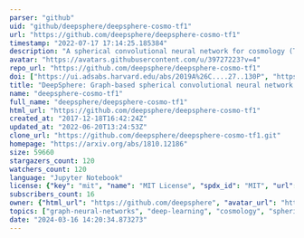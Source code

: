 ```yaml
---
parser: "github"
uid: "github/deepsphere/deepsphere-cosmo-tf1"
url: "https://github.com/deepsphere/deepsphere-cosmo-tf1"
timestamp: "2022-07-17 17:14:25.185384"
description: "A spherical convolutional neural network for cosmology (TFv1)."
avatar: "https://avatars.githubusercontent.com/u/39727223?v=4"
repo_url: "https://github.com/deepsphere/deepsphere-cosmo-tf1"
doi: ["https://ui.adsabs.harvard.edu/abs/2019A%26C....27..130P", "https://ui.adsabs.harvard.edu/abs/2020ascl.soft06008P/abstract"]
title: "DeepSphere: Graph-based spherical convolutional neural network for cosmology"
name: "deepsphere-cosmo-tf1"
full_name: "deepsphere/deepsphere-cosmo-tf1"
html_url: "https://github.com/deepsphere/deepsphere-cosmo-tf1"
created_at: "2017-12-18T16:42:24Z"
updated_at: "2022-06-20T13:24:53Z"
clone_url: "https://github.com/deepsphere/deepsphere-cosmo-tf1.git"
homepage: "https://arxiv.org/abs/1810.12186"
size: 59660
stargazers_count: 120
watchers_count: 120
language: "Jupyter Notebook"
license: {"key": "mit", "name": "MIT License", "spdx_id": "MIT", "url": "https://api.github.com/licenses/mit", "node_id": "MDc6TGljZW5zZTEz"}
subscribers_count: 16
owner: {"html_url": "https://github.com/deepsphere", "avatar_url": "https://avatars.githubusercontent.com/u/39727223?v=4", "login": "deepsphere", "type": "Organization"}
topics: ["graph-neural-networks", "deep-learning", "cosmology", "spherical-harmonics", "sphere", "tensorflow", "deepsphere"]
date: "2024-03-16 14:20:34.873273"
---
```

